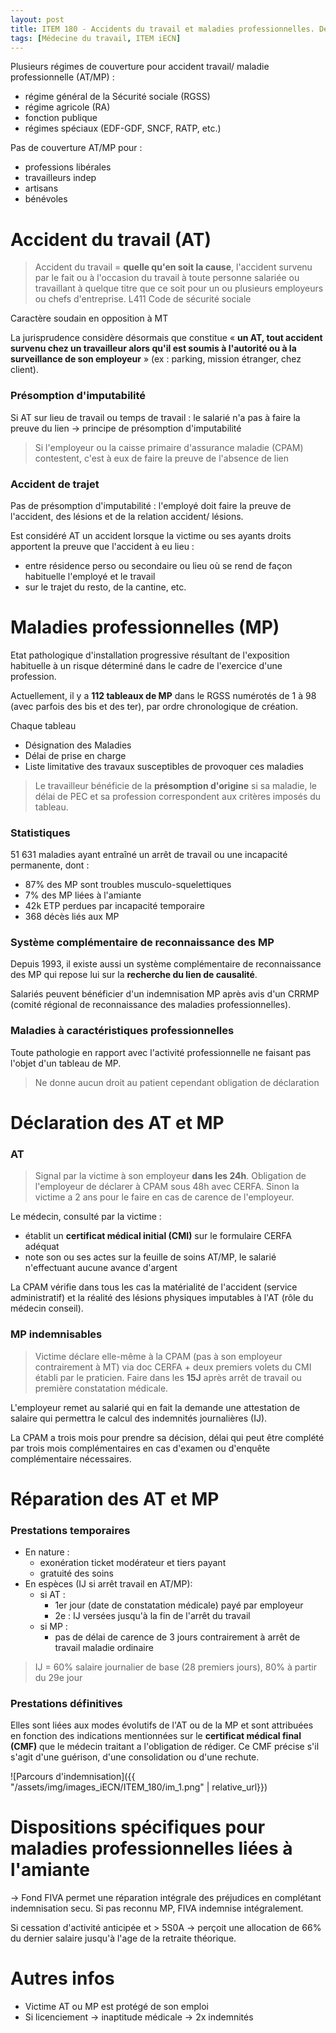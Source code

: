 ```yaml
---
layout: post
title: ITEM 180 - Accidents du travail et maladies professionnelles. Définitions et enjeux
tags: [Médecine du travail, ITEM iECN]
---
```


Plusieurs régimes  de couverture pour accident travail/ maladie professionnelle (AT/MP) :
- régime général de la Sécurité sociale (RGSS)
- régime agricole (RA)
- fonction publique
- régimes spéciaux (EDF-GDF, SNCF, RATP, etc.)

Pas de couverture AT/MP pour :
- professions libérales
- travailleurs indep
- artisans
- bénévoles

# Accident du travail (AT)

> Accident du travail = **quelle qu'en soit la cause**, l'accident survenu par le fait ou à l'occasion du travail à toute personne salariée ou travaillant à quelque titre que ce soit pour un ou plusieurs employeurs ou
chefs d'entreprise. L411 Code de sécurité sociale

Caractère soudain en opposition à MT

La jurisprudence considère désormais que constitue « **un AT, tout accident survenu chez un travailleur alors qu'il est soumis à l'autorité ou à la surveillance de son employeur** » (ex : parking, mission étranger, chez client).

### Présomption d'imputabilité

Si AT sur lieu de travail ou temps de travail : le salarié n'a pas à faire la preuve du lien -> principe de présomption d'imputabilité

> Si l'employeur ou la caisse primaire d'assurance maladie (CPAM) contestent, c'est à eux de faire la preuve de l'absence de lien

### Accident de trajet

Pas de présomption d'imputabilité : l'employé doit faire la preuve de l'accident, des lésions et de la relation accident/ lésions.

Est considéré AT un accident lorsque la victime ou ses ayants droits apportent la preuve que l'accident à eu lieu :
- entre résidence perso ou secondaire ou lieu où se rend de façon habituelle l'employé et le travail
- sur le trajet du resto, de la cantine, etc.

# Maladies professionnelles (MP)

Etat pathologique d'installation progressive résultant de l'exposition habituelle à un risque déterminé dans le cadre de l'exercice d'une profession.

Actuellement, il y a **112 tableaux de MP** dans le RGSS numérotés de 1 à 98 (avec parfois des bis et des ter), par ordre chronologique de création.

Chaque tableau
- Désignation des Maladies
- Délai de prise en charge
- Liste limitative des travaux susceptibles de provoquer ces maladies

> Le travailleur bénéficie de la **présomption d'origine** si sa maladie, le délai de PEC et sa profession correspondent aux critères imposés du tableau.

### Statistiques

51 631 maladies ayant entraîné un arrêt de travail ou une incapacité permanente, dont :
- 87% des MP sont troubles musculo-squelettiques
- 7% des MP liées à l'amiante
- 42k ETP perdues par incapacité temporaire
- 368 décès liés aux MP

### Système complémentaire de reconnaissance des MP

Depuis 1993, il existe aussi un système complémentaire de reconnaissance des MP qui repose lui sur la **recherche du lien de causalité**.

Salariés peuvent bénéficier d'un indemnisation MP après avis d'un CRRMP (comité régional de reconnaissance des maladies professionnelles).

### Maladies à caractéristiques professionnelles

Toute pathologie en rapport avec l'activité professionnelle ne faisant pas l'objet d'un tableau de MP.

> Ne donne aucun droit au patient cependant obligation de déclaration

# Déclaration des AT et MP

### AT

> Signal par la victime à son employeur **dans les 24h**. Obligation de l'employeur de déclarer à CPAM sous 48h avec CERFA. Sinon la victime a 2 ans pour le faire en cas de carence de l'employeur.

Le médecin, consulté par la victime :
- établit un **certificat médical initial (CMI)** sur le formulaire CERFA adéquat
- note son ou ses actes sur la feuille de soins AT/MP, le salarié n'effectuant aucune avance d'argent

La CPAM vérifie dans tous les cas la matérialité de l'accident (service administratif) et la réalité des lésions physiques imputables à l'AT (rôle du médecin conseil).

### MP indemnisables

> Victime déclare elle-même à la CPAM (pas à son employeur contrairement à MT) via doc CERFA + deux premiers volets du CMI établi par le praticien. Faire dans les **15J** après arrêt de travail ou première constatation médicale.

L'employeur remet au salarié qui en fait la demande une attestation de salaire qui permettra le calcul des indemnités journalières (IJ).

La CPAM a trois mois pour prendre sa décision, délai qui peut être complété par trois mois complémentaires en cas d'examen ou d'enquête complémentaire nécessaires.

# Réparation des AT et MP

### Prestations temporaires

- En nature :
  - exonération ticket modérateur et tiers payant
  - gratuité des soins
- En espèces (IJ si arrêt travail en AT/MP):
  - si AT :
    - 1er jour (date de constatation médicale) payé par employeur
    -  2e : IJ versées jusqu'à la fin de l'arrêt du travail
  - si MP :
    - pas de délai de carence de 3 jours contrairement à arrêt de travail maladie ordinaire

> IJ = 60% salaire journalier de base (28 premiers jours), 80% à partir du 29e jour

### Prestations définitives

Elles sont liées aux modes évolutifs de l'AT ou de la MP et sont attribuées en fonction des indications mentionnées sur le **certificat médical final (CMF)** que le médecin traitant a l'obligation de rédiger. Ce CMF précise s'il s'agit d'une guérison, d'une consolidation ou d'une rechute.

![Parcours d'indemnisation]({{ "/assets/img/images_iECN/ITEM_180/im_1.png" | relative_url}})

# Dispositions spécifiques pour maladies professionnelles liées à l'amiante

-> Fond FIVA permet une réparation intégrale des préjudices en complétant indemnisation secu. Si pas reconnu MP, FIVA indemnise intégralement.

Si cessation d'activité anticipée et > 5S0A -> perçoit une allocation de 66% du dernier salaire jusqu'à l'age de la retraite théorique.

# Autres infos

- Victime AT ou MP est protégé de son emploi
- Si licenciement -> inaptitude médicale -> 2x indemnités
